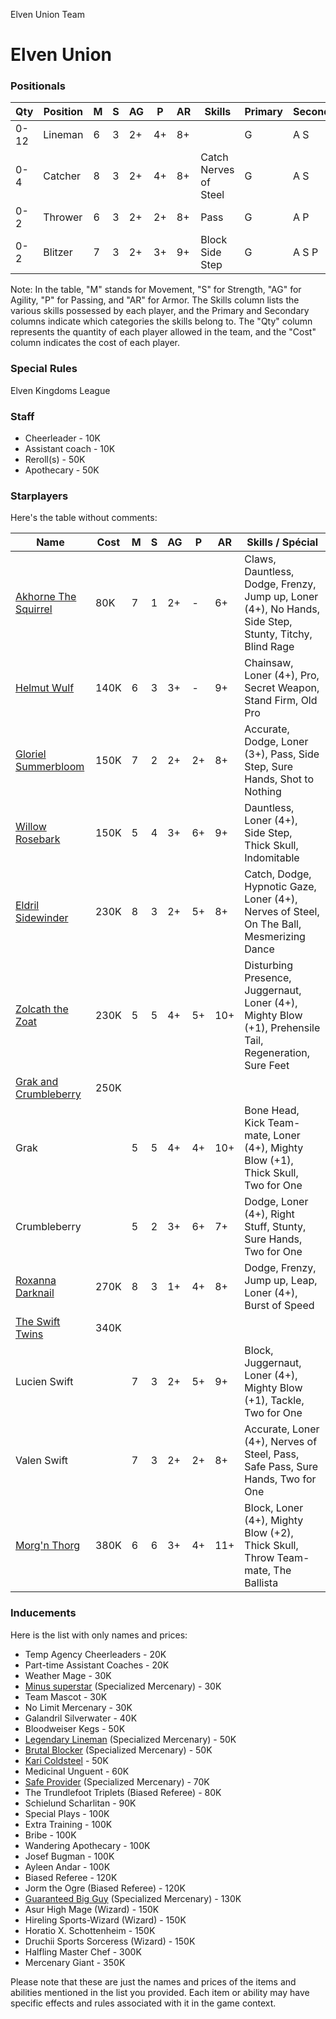 ﻿
Elven Union Team

# Elven Union

### Positionals


| Qty  | Position    | M | S | AG | P  | AR | Skills              | Primary | Secondary | Cost |
| ---- | ----------- | - | - | -- | -- | -- | ------------------- | ------- | --------- | ---- |
| 0-12 | Lineman     | 6 | 3 | 2+ | 4+ | 8+ |                     | G       | A S       | 60K  |
| 0-4  | Catcher     | 8 | 3 | 2+ | 4+ | 8+ | Catch<br>Nerves of Steel | G       | A S       | 100K |
| 0-2  | Thrower     | 6 | 3 | 2+ | 2+ | 8+ | Pass                | G       | A P       | 75K  |
| 0-2  | Blitzer     | 7 | 3 | 2+ | 3+ | 9+ | Block<br>Side Step  | G       | A S P     | 115K |

Note: In the table, "M" stands for Movement, "S" for Strength, "AG" for Agility, "P" for Passing, and "AR" for Armor. The Skills column lists the various skills possessed by each player, and the Primary and Secondary columns indicate which categories the skills belong to. The "Qty" column represents the quantity of each player allowed in the team, and the "Cost" column indicates the cost of each player.
### Special Rules
Elven Kingdoms League
### Staff
* Cheerleader - 10K
* Assistant coach - 10K
* Reroll(s) - 50K
* Apothecary  - 50K
### Starplayers
Here's the table without comments:

| Name                  | Cost | M   | S   | AG  | P   | AR  | Skills / Spécial                                                                                                           |
| --------------------- | ---- | --- | --- | --- | --- | --- | -------------------------------------------------------------------------------------------------------------------------- |
| [Akhorne The Squirrel](../starplayers/Akhorne_The_Squirrel.md)   | 80K  | 7   | 1   | 2+  | -   | 6+  | Claws, Dauntless, Dodge, Frenzy, Jump up, Loner (4+), No Hands, Side Step, Stunty, Titchy, Blind Rage                     |
| [Helmut Wulf](../starplayers/Helmut_Wulf.md)           | 140K | 6   | 3   | 3+  | -   | 9+  | Chainsaw, Loner (4+), Pro, Secret Weapon, Stand Firm, Old Pro                                                              |
| [Gloriel Summerbloom](../starplayers/Gloriel_Summerbloom.md)    | 150K | 7   | 2   | 2+  | 2+  | 8+  | Accurate, Dodge, Loner (3+), Pass, Side Step, Sure Hands, Shot to Nothing                                                |
| [Willow Rosebark](../starplayers/Willow_Rosebark.md)        | 150K | 5   | 4   | 3+  | 6+  | 9+  | Dauntless, Loner (4+), Side Step, Thick Skull, Indomitable                                                                |
| [Eldril Sidewinder](../starplayers/Eldril_Sidewinder.md)      | 230K | 8   | 3   | 2+  | 5+  | 8+  | Catch, Dodge, Hypnotic Gaze, Loner (4+), Nerves of Steel, On The Ball, Mesmerizing Dance                                  |
| [Zolcath the Zoat](../starplayers/Zolcath_the_Zoat.md)       | 230K | 5   | 5   | 4+  | 5+  | 10+ | Disturbing Presence, Juggernaut, Loner (4+), Mighty Blow (+1), Prehensile Tail, Regeneration, Sure Feet                   |
| [Grak and Crumbleberry](../starplayers/Grak_and_Crumbleberry.md)  | 250K |     |     |     |     |     |                                                                                                                            |
| Grak                  |      | 5   | 5   | 4+  | 4+  | 10+ | Bone Head, Kick Team-mate, Loner (4+), Mighty Blow (+1), Thick Skull, Two for One                                        |
| Crumbleberry          |      | 5   | 2   | 3+  | 6+  | 7+  | Dodge, Loner (4+), Right Stuff, Stunty, Sure Hands, Two for One                                                          |
| [Roxanna Darknail](../starplayers/Roxanna_Darknail.md)       | 270K | 8   | 3   | 1+  | 4+  | 8+  | Dodge, Frenzy, Jump up, Leap, Loner (4+), Burst of Speed                                                                  |
| [The Swift Twins](../starplayers/The_Swift_Twins.md)        | 340K |     |     |     |     |     |                                                                                                                            |
| Lucien Swift           |      | 7   | 3   | 2+  | 5+  | 9+  | Block, Juggernaut, Loner (4+), Mighty Blow (+1), Tackle, Two for One                                                      |
| Valen Swift            |      | 7   | 3   | 2+  | 2+  | 8+  | Accurate, Loner (4+), Nerves of Steel, Pass, Safe Pass, Sure Hands, Two for One                                           |
| [Morg'n Thorg](../starplayers/Morg'n_Thorg.md)          | 380K | 6   | 6   | 3+  | 4+  | 11+ | Block, Loner (4+), Mighty Blow (+2), Thick Skull, Throw Team-mate, The Ballista                                           |
### Inducements
Here is the list with only names and prices:

* Temp Agency Cheerleaders - 20K
* Part-time Assistant Coaches - 20K
* Weather Mage - 30K
* [Minus superstar](../starplayers/Minus_superstar.md) (Specialized Mercenary) - 30K
* Team Mascot - 30K
* No Limit Mercenary - 30K
* Galandril Silverwater - 40K
* Bloodweiser Kegs - 50K
* [Legendary Lineman](../starplayers/Legendary_Lineman.md) (Specialized Mercenary) - 50K
* [Brutal Blocker](../starplayers/Brutal_Blocker.md) (Specialized Mercenary) - 50K
* [Kari Coldsteel](../starplayers/Kari_Coldsteel.md) - 50K
* Medicinal Unguent - 60K
* [Safe Provider](../starplayers/Safe_Provider.md) (Specialized Mercenary) - 70K
* The Trundlefoot Triplets (Biased Referee) - 80K
* Schielund Scharlitan - 90K
* Special Plays - 100K
* Extra Training - 100K
* Bribe - 100K
* Wandering Apothecary - 100K
* Josef Bugman - 100K
* Ayleen Andar - 100K
* Biased Referee - 120K
* Jorm the Ogre (Biased Referee) - 120K
* [Guaranteed Big Guy](../starplayers/Guaranteed_Big_Guy.md) (Specialized Mercenary) - 130K
* Asur High Mage (Wizard) - 150K
* Hireling Sports-Wizard (Wizard) - 150K
* Horatio X. Schottenheim - 150K
* Druchii Sports Sorceress (Wizard) - 150K
* Halfling Master Chef - 300K
* Mercenary Giant - 350K

Please note that these are just the names and prices of the items and abilities mentioned in the list you provided. Each item or ability may have specific effects and rules associated with it in the game context.